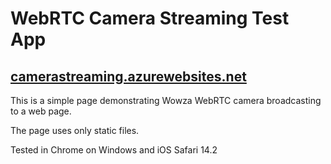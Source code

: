 # WebRTC Camera Streaming Test App
## [camerastreaming.azurewebsites.net](http://camerastreaming.azurewebsites.net)

This is a simple page demonstrating Wowza WebRTC camera broadcasting to a web page.

The page uses only static files.

Tested in Chrome on Windows and iOS Safari 14.2
